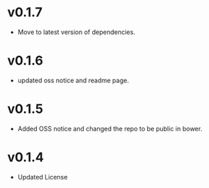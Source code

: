 v0.1.7
==============================
* Move to latest version of dependencies.

v0.1.6
==============================
* updated oss notice and readme page.

v0.1.5
==============================
* Added OSS notice and changed the repo to be public in bower.

v0.1.4
========================
* Updated License
